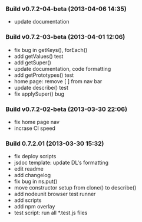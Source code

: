 ### Build v0.7.2-04-beta (2013-04-06 14:35)
* update documentation

### Build v0.7.2-03-beta (2013-04-01 12:06)
* fix bug in getKeys(), forEach()
* add getValues() test
* add getSuper()
* update documentation, code formatting
* add getPrototypes() test
* home page: remove [ ] from nav bar
* update describe() test
* fix applySuper() bug

### Build v0.7.2-02-beta (2013-03-30 22:06)
* fix home page nav
* incrase CI speed

### Build 0.7.2.01 (2013-03-30 15:32)
* fix deploy scripts
* jsdoc template: update DL's formatting
* edit readme
* add changelog
* fix bug in ns.put()
* move constructor setup from clone() to describe()
* add nodeunit browser test runner
* add scripts
* add npm overlay
* test script: run all *.test.js files